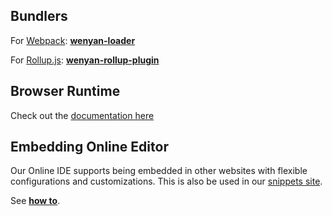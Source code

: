 ## Bundlers

For [Webpack](https://webpack.js.org/): [**wenyan-loader**](https://github.com/wenyan-lang/loader)

For [Rollup.js](https://rollupjs.org/): [**wenyan-rollup-plugin**](https://github.com/wenyan-lang/rollup-plugin)

## Browser Runtime 

Check out the [documentation here](https://github.com/wenyan-lang/wenyan/wiki/Browser-Runtime)

## Embedding Online Editor

Our Online IDE supports being embedded in other websites with flexible configurations and customizations. This is also be used in our [snippets site](https://github.com/wenyan-lang/wenyan/wiki/Snippet-Site).

See [**how to**](https://github.com/wenyan-lang/ide).